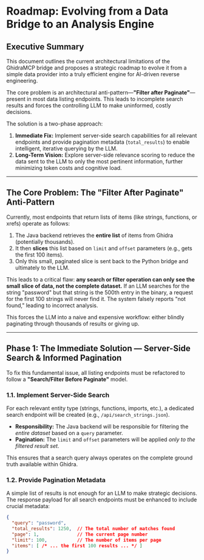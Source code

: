 # Roadmap: Evolving from a Data Bridge to an Analysis Engine

## Executive Summary

This document outlines the current architectural limitations of the GhidraMCP bridge and proposes a strategic roadmap to evolve it from a simple data provider into a truly efficient engine for AI-driven reverse engineering.

The core problem is an architectural anti-pattern—**"Filter after Paginate"**—present in most data listing endpoints. This leads to incomplete search results and forces the controlling LLM to make uninformed, costly decisions.

The solution is a two-phase approach:
1.  **Immediate Fix:** Implement server-side search capabilities for all relevant endpoints and provide pagination metadata (`total_results`) to enable intelligent, iterative querying by the LLM.
2.  **Long-Term Vision:** Explore server-side relevance scoring to reduce the data sent to the LLM to only the most pertinent information, further minimizing token costs and cognitive load.

---

## The Core Problem: The "Filter After Paginate" Anti-Pattern

Currently, most endpoints that return lists of items (like strings, functions, or xrefs) operate as follows:

1.  The Java backend retrieves the **entire list** of items from Ghidra (potentially thousands).
2.  It then **slices** this list based on `limit` and `offset` parameters (e.g., gets the first 100 items).
3.  Only this small, paginated slice is sent back to the Python bridge and ultimately to the LLM.

This leads to a critical flaw: **any search or filter operation can only see the small slice of data, not the complete dataset.** If an LLM searches for the string "password" but that string is the 500th entry in the binary, a request for the first 100 strings will never find it. The system falsely reports "not found," leading to incorrect analysis.

This forces the LLM into a naive and expensive workflow: either blindly paginating through thousands of results or giving up.

---

## Phase 1: The Immediate Solution — Server-Side Search & Informed Pagination

To fix this fundamental issue, all listing endpoints must be refactored to follow a **"Search/Filter Before Paginate"** model.

### 1.1. Implement Server-Side Search

For each relevant entity type (strings, functions, imports, etc.), a dedicated search endpoint will be created (e.g., `/api/search_strings.json`).

*   **Responsibility:** The Java backend will be responsible for filtering the *entire dataset* based on a `query` parameter.
*   **Pagination:** The `limit` and `offset` parameters will be applied *only to the filtered result set*.

This ensures that a search query always operates on the complete ground truth available within Ghidra.

### 1.2. Provide Pagination Metadata

A simple list of results is not enough for an LLM to make strategic decisions. The response payload for all search endpoints must be enhanced to include crucial metadata:

```json
{
  "query": "password",
  "total_results": 1250,  // The total number of matches found
  "page": 1,              // The current page number
  "limit": 100,           // The number of items per page
  "items": [ /* ... the first 100 results ... */ ]
}
